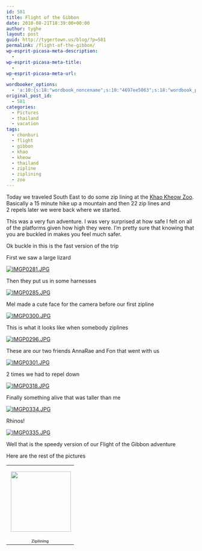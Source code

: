 ```yaml
---
id: 581
title: Flight of the Gibbon
date: 2010-08-21T18:39:00+00:00
author: tyghe
layout: post
guid: http://tygertown.us/blog/?p=581
permalink: /flight-of-the-gibbon/
wp-esprit-picasa-meta-description:
  - 
wp-esprit-picasa-meta-title:
  - 
wp-esprit-picasa-meta-url:
  - 
wordbooker_options:
  - 'a:10:{s:18:"wordbook_noncename";s:10:"4697ee5063";s:18:"wordbook_page_post";s:4:"-100";s:18:"wordbook_orandpage";s:1:"2";s:23:"wordbook_default_author";s:1:"2";s:23:"wordbook_extract_length";s:3:"256";s:19:"wordbook_actionlink";s:3:"300";s:26:"wordbooker_publish_default";s:2:"on";s:18:"wordbook_attribute";s:31:"Posted a new post on their blog";s:29:"wordbooker_status_update_text";s:35:": New blog post :  %title% - %link%";s:20:"wordbook_comment_get";s:2:"on";}'
original_post_id:
  - 581
categories:
  - Pictures
  - thailand
  - vacation
tags:
  - chonburi
  - flight
  - gibbon
  - khao
  - kheow
  - thailand
  - zipline
  - ziplining
  - zoo
---
```

Today we traveled South East to do some zip lining at the [Khao Kheow Zoo](http://www.journeytothejungle.com/ "Khao Kheow Open Zoo"). Basically a 15 minute hike up a mountain and then 22 zip lines and 2 repels later we were back where we started.

This was a very fun adventure. I was very surprised at how safe I felt on all of the platforms given how high they were. I&#8217;m pretty sure that knowing that you are buckled in makes you feel much safer.

Ok buckle in this is the fast version of the trip

First we saw a large lizard

<a rel="lightbox[581]" href="http://lh3.ggpht.com/_wdJ3rlAqngs/TG_wXJKDpoI/AAAAAAAACmE/ZQaBJrfcllM/s800/IMGP0281.JPG"><img src="http://lh3.ggpht.com/_wdJ3rlAqngs/TG_wXJKDpoI/AAAAAAAACmE/ZQaBJrfcllM/s200/IMGP0281.JPG" alt="IMGP0281.JPG" /></a>

Then they put us in some harnesses

<a rel="lightbox[581]" href="http://lh3.ggpht.com/_wdJ3rlAqngs/TG_wXJKDpoI/AAAAAAAACmE/ZQaBJrfcllM/s800/IMGP0281.JPG"></a><a rel="lightbox[581]" href="http://lh6.ggpht.com/_wdJ3rlAqngs/TG_waLzm98I/AAAAAAAACmU/tQpu0GtsycA/s800/IMGP0285.JPG"><img src="http://lh6.ggpht.com/_wdJ3rlAqngs/TG_waLzm98I/AAAAAAAACmU/tQpu0GtsycA/s200/IMGP0285.JPG" alt="IMGP0285.JPG" /></a>

Mel made a cute face for the camera before our first zipline

<a rel="lightbox[581]" href="http://lh6.ggpht.com/_wdJ3rlAqngs/TG_waLzm98I/AAAAAAAACmU/tQpu0GtsycA/s800/IMGP0285.JPG"></a><a rel="lightbox[581]" href="http://lh4.ggpht.com/_wdJ3rlAqngs/TG_wkO64yBI/AAAAAAAACnM/zBJa9YHIC6E/s800/IMGP0300.JPG"><img src="http://lh4.ggpht.com/_wdJ3rlAqngs/TG_wkO64yBI/AAAAAAAACnM/zBJa9YHIC6E/s200/IMGP0300.JPG" alt="IMGP0300.JPG" /></a>

This is what it looks like when somebody ziplines

<a rel="lightbox[581]" href="http://lh4.ggpht.com/_wdJ3rlAqngs/TG_wkO64yBI/AAAAAAAACnM/zBJa9YHIC6E/s800/IMGP0300.JPG"></a><a rel="lightbox[581]" href="http://lh4.ggpht.com/_wdJ3rlAqngs/TG_wg6cJnsI/AAAAAAAACm8/Ws07kN-v7GI/s800/IMGP0296.JPG"><img src="http://lh4.ggpht.com/_wdJ3rlAqngs/TG_wg6cJnsI/AAAAAAAACm8/Ws07kN-v7GI/s200/IMGP0296.JPG" alt="IMGP0296.JPG" /></a>

These are our two friends AnnaRae and Fon that went with us

<a rel="lightbox[581]" href="http://lh5.ggpht.com/_wdJ3rlAqngs/TG_wk_uam_I/AAAAAAAACnQ/Ivo-tplS8zU/s800/IMGP0301.JPG"><img src="http://lh5.ggpht.com/_wdJ3rlAqngs/TG_wk_uam_I/AAAAAAAACnQ/Ivo-tplS8zU/s200/IMGP0301.JPG" alt="IMGP0301.JPG" /></a>

2 times we had to repel down

<a rel="lightbox[581]" href="http://lh5.ggpht.com/_wdJ3rlAqngs/TG_wk_uam_I/AAAAAAAACnQ/Ivo-tplS8zU/s800/IMGP0301.JPG"></a><a rel="lightbox[581]" href="http://lh4.ggpht.com/_wdJ3rlAqngs/TG_1I8WFShI/AAAAAAAACoU/I8O7DuV95pw/s800/IMGP0318.JPG"><img src="http://lh4.ggpht.com/_wdJ3rlAqngs/TG_1I8WFShI/AAAAAAAACoU/I8O7DuV95pw/s200/IMGP0318.JPG" alt="IMGP0318.JPG" /></a>

Finally something alive that was taller than me

<a rel="lightbox[581]" href="http://lh4.ggpht.com/_wdJ3rlAqngs/TG_1I8WFShI/AAAAAAAACoU/I8O7DuV95pw/s800/IMGP0318.JPG"></a><a rel="lightbox[581]" href="http://lh4.ggpht.com/_wdJ3rlAqngs/TG_1Up7OqwI/AAAAAAAACpM/8gbmf-BZS9g/s800/IMGP0334.JPG"><img src="http://lh4.ggpht.com/_wdJ3rlAqngs/TG_1Up7OqwI/AAAAAAAACpM/8gbmf-BZS9g/s200/IMGP0334.JPG" alt="IMGP0334.JPG" /></a>

Rhinos!

<a rel="lightbox[581]" href="http://lh6.ggpht.com/_wdJ3rlAqngs/TG_1Vpv481I/AAAAAAAACpQ/xm7jmnzlsGU/s800/IMGP0335.JPG"><img src="http://lh6.ggpht.com/_wdJ3rlAqngs/TG_1Vpv481I/AAAAAAAACpQ/xm7jmnzlsGU/s200/IMGP0335.JPG" alt="IMGP0335.JPG" /></a>

Well that is the speedy version of our Flight of the Gibbon adventure

Here are the rest of the pictures

<table style="width:194px;">
  <tr>
    <td style="height:194px;background:url('http://picasaweb.google.com/s/c/transparent_album_background.gif') no-repeat left;" align="center">
      <a href="http://picasaweb.google.com/vallardt/Ziplining?feat=embedwebsite"><img style="margin:1px 0 0 4px;" src="http://lh3.ggpht.com/_wdJ3rlAqngs/TG_wUYM3MOE/AAAAAAAACp4/4NiRea2oq88/s160-c/Ziplining.jpg" alt="" width="160" height="160" /></a>
    </td>
  </tr>
  
  <tr>
    <td style="text-align:center;font-family:arial, sans-serif;font-size:11px;">
      <a style="color:#4d4d4d;font-weight:bold;text-decoration:none;" href="http://picasaweb.google.com/vallardt/Ziplining?feat=embedwebsite">Ziplining</a>
    </td>
  </tr>
</table>
